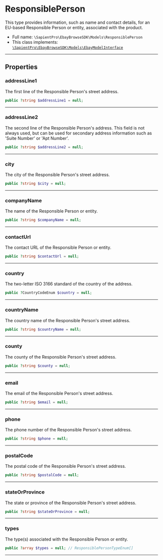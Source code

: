 # ResponsiblePerson

This type provides information, such as name and contact details, for an EU-based Responsible Person or entity, associated with the product.

* Full name: `\SapientPro\EbayBrowseSDK\Models\ResponsiblePerson`
* This class implements:  
  [`\SapientPro\EbayBrowseSDK\Models\EbayModelInterface`](./EbayModelInterface.md)

---

## Properties

### addressLine1

The first line of the Responsible Person's street address.

```php
public ?string $addressLine1 = null;
```

---

### addressLine2

The second line of the Responsible Person's address. This field is not always used, but can be used for secondary address information such as 'Suite Number' or 'Apt Number'.

```php
public ?string $addressLine2 = null;
```

---

### city

The city of the Responsible Person's street address.

```php
public ?string $city = null;
```

---

### companyName

The name of the Responsible Person or entity.

```php
public ?string $companyName = null;
```

---

### contactUrl

The contact URL of the Responsible Person or entity.

```php
public ?string $contactUrl = null;
```

---

### country

The two-letter ISO 3166 standard of the country of the address.

```php
public ?CountryCodeEnum $country = null;
```

---

### countryName

The country name of the Responsible Person's street address.

```php
public ?string $countryName = null;
```

---

### county

The county of the Responsible Person's street address.

```php
public ?string $county = null;
```

---

### email

The email of the Responsible Person's street address.

```php
public ?string $email = null;
```

---

### phone

The phone number of the Responsible Person's street address.

```php
public ?string $phone = null;
```

---

### postalCode

The postal code of the Responsible Person's street address.

```php
public ?string $postalCode = null;
```

---

### stateOrProvince

The state or province of the Responsible Person's street address.

```php
public ?string $stateOrProvince = null;
```

---

### types

The type(s) associated with the Responsible Person or entity.

```php
public ?array $types = null; // ResponsiblePersonTypeEnum[]
```

---
